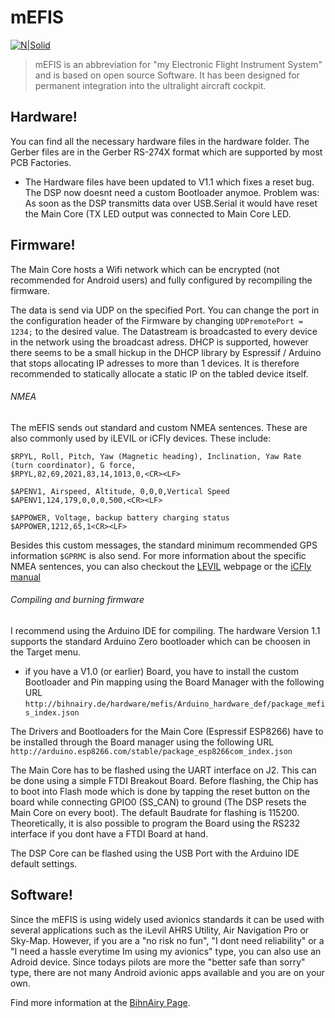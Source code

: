 # mEFIS

[![N|Solid](http://bihnairy.de/img/case.1_small.png)](http://bihnairy.de)

>mEFIS is an abbreviation for "my Electronic Flight Instrument System" and is based on open source Software. It has been designed for permanent integration into the ultralight aircraft cockpit.

## Hardware!

  You can find all the necessary hardware files in the hardware folder. The Gerber files are in the Gerber RS-274X format which are supported by most PCB Factories.
  - The Hardware files have been updated to V1.1 which fixes a reset bug. The DSP now doesnt need a custom Bootloader anymoe. Problem was: As soon as the DSP transmitts data over USB.Serial it would have reset the Main Core (TX LED output was connected to Main Core LED.

## Firmware!

The Main Core hosts a Wifi network which can be encrypted (not recommended for Android users) and fully configured by recompiling the firmware.

The data is send via UDP on the specified Port. You can change the port in the configuration header of the Firmware by changing `UDPremotePort = 1234;` to the desired value.
The Datastream is broadcasted to every device in the network using the broadcast adress. 
DHCP is supported, however there seems to be a small hickup in the DHCP library by Espressif / Arduino that stops allocating IP adresses to more than 1 devices. It is therefore recommended to statically allocate a static IP on the tabled device itself.
###### NMEA

The mEFIS sends out standard and custom NMEA sentences. These are also commonly used by iLEVIL or iCFly devices. These include:
```
$RPYL, Roll, Pitch, Yaw (Magnetic heading), Inclination, Yaw Rate (turn coordinator), G force,
$RPYL,82,69,2021,83,14,1013,0,<CR><LF>
```
```
$APENV1, Airspeed, Altitude, 0,0,0,Vertical Speed
$APENV1,124,179,0,0,0,500,<CR><LF>
```
```
$APPOWER, Voltage, backup battery charging status
$APPOWER,1212,65,1<CR><LF>
```

Besides this custom messages, the standard minimum recommended GPS information `$GPRMC` is also send. For more information about the specific NMEA sentences, you can also checkout the [LEVIL](http://aviation.levil.com) webpage or the [iCFly manual](https://www.siebert.aero/media/products/Handbuch_ICflyAHRSII.pdf)

###### Compiling and burning firmware

I recommend using the Arduino IDE for compiling. The hardware Version 1.1 supports the standard Arduino Zero bootloader which can be choosen in the Target menu.

- if you have a V1.0 (or earlier) Board, you have to install the custom Bootloader and Pin mapping using the Board Manager with the following URL
```http://bihnairy.de/hardware/mefis/Arduino_hardware_def/package_mefis_index.json```


The Drivers and Bootloaders for the Main Core (Espressif ESP8266) have to be installed through the Board manager using the following URL
```http://arduino.esp8266.com/stable/package_esp8266com_index.json```

The Main Core has to be flashed using the UART interface on J2. This can be done using a simple FTDI Breakout Board. Before flashing, the Chip has to boot into Flash mode which is done by tapping the reset button on the board while connecting GPIO0 (SS_CAN) to ground (The DSP resets the Main Core on every boot). The default Baudrate for flashing is 115200. Theoretically, it is also possible to program the Board using the RS232 interface if you dont have a FTDI Board at hand.

The DSP Core can be flashed using the USB Port with the Arduino IDE default settings.

## Software!

Since the mEFIS is using widely used avionics standards it can be used with several applications such as the iLevil AHRS Utility, Air Navigation Pro or Sky-Map. However, if you are a "no risk no fun", "I dont need reliability" or a "I need a hassle everytime Im using my avionics" type, you can also use an Adroid device. Since todays pilots are more the "better safe than sorry" type, there are not many Android avionic apps available and you are on your own.

Find more information at the [BihnAiry Page](http://bihnairy.de/).
